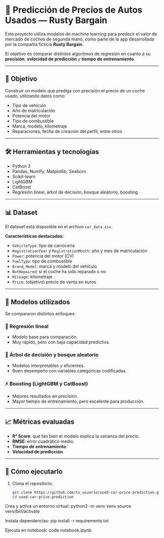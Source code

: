 # 🚗 Predicción de Precios de Autos Usados — Rusty Bargain

Este proyecto utiliza modelos de machine learning para predecir el valor de mercado de coches de segunda mano, como parte de la app desarrollada por la compañía ficticia **Rusty Bargain**.

El objetivo es comparar distintos algoritmos de regresión en cuanto a su **precisión**, **velocidad de predicción** y **tiempo de entrenamiento**.

---

## 🎯 Objetivo

Construir un modelo que prediga con precisión el precio de un coche usado, utilizando datos como:

- Tipo de vehículo
- Año de matriculación
- Potencia del motor
- Tipo de combustible
- Marca, modelo, kilometraje
- Reparaciones, fecha de creación del perfil, entre otros

---

## 🛠️ Herramientas y tecnologías

- Python 3
- Pandas, NumPy, Matplotlib, Seaborn
- Scikit-learn
- LightGBM
- CatBoost
- Regresión lineal, árbol de decisión, bosque aleatorio, boosting

---

## 📊 Dataset

El dataset está disponible en el archivo `car_data.csv`.

**Características destacadas:**

- `VehicleType`: tipo de carrocería
- `RegistrationYear` y `RegistrationMonth`: año y mes de matriculación
- `Power`: potencia del motor (CV)
- `FuelType`: tipo de combustible
- `Brand`, `Model`: marca y modelo del vehículo
- `NotRepaired`: si el coche ha sido reparado o no
- `Mileage`: kilometraje
- `Price`: (objetivo) precio de venta en euros

---

## 🧠 Modelos utilizados

Se compararon distintos enfoques:

### 🔹 Regresión lineal
- Modelo base para comparación.
- Muy rápido, pero con baja capacidad predictiva.

### 🌳 Árbol de decisión y bosque aleatorio
- Modelos interpretables y eficientes.
- Buen desempeño con variables categóricas codificadas.

### ⚡ Boosting (LightGBM y CatBoost)
- Mejores resultados en precisión.
- Mayor tiempo de entrenamiento, pero excelente para producción.

---

## 📈 Métricas evaluadas

- **R² Score**: qué tan bien el modelo explica la varianza del precio.
- **RMSE**: error cuadrático medio.
- **Tiempo de entrenamiento**.
- **Velocidad de predicción**.

---

## 🚀 Cómo ejecutarlo

1. Clona el repositorio:
   ```bash
   git clone https://github.com/tu_usuario/used-car-price-prediction.git
   cd used-car-price-prediction

Crea y activa un entorno virtual:
python3 -m venv venv
source venv/bin/activate

Instala dependencias:
pip install -r requirements.txt

Ejecuta en notebook:
code notebook.ipynb

